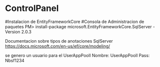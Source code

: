 # ControlPanel

#Instalacion de EntityFrameworkCore
#Consola de Administracion de paquetes
PM> install-package microsoft.EntityFrameworkCore.SqlServer -Version 2.0.3

Documentacion sobre tipos de anotaciones SqlServer
https://docs.microsoft.com/en-us/ef/core/modeling/


se genero un usuario para el UserAppPooll
Nombre: UserAppPooll
Pass: Nbsf1234

